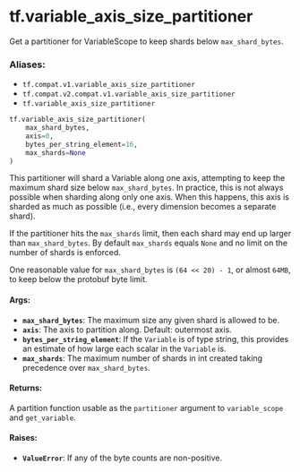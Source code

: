 <div itemscope itemtype="http://developers.google.com/ReferenceObject">
<meta itemprop="name" content="tf.variable_axis_size_partitioner" />
<meta itemprop="path" content="Stable" />
</div>

# tf.variable_axis_size_partitioner

Get a partitioner for VariableScope to keep shards below `max_shard_bytes`.

### Aliases:

* `tf.compat.v1.variable_axis_size_partitioner`
* `tf.compat.v2.compat.v1.variable_axis_size_partitioner`
* `tf.variable_axis_size_partitioner`

``` python
tf.variable_axis_size_partitioner(
    max_shard_bytes,
    axis=0,
    bytes_per_string_element=16,
    max_shards=None
)
```

<!-- Placeholder for "Used in" -->

This partitioner will shard a Variable along one axis, attempting to keep
the maximum shard size below `max_shard_bytes`.  In practice, this is not
always possible when sharding along only one axis.  When this happens,
this axis is sharded as much as possible (i.e., every dimension becomes
a separate shard).

If the partitioner hits the `max_shards` limit, then each shard may end up
larger than `max_shard_bytes`. By default `max_shards` equals `None` and no
limit on the number of shards is enforced.

One reasonable value for `max_shard_bytes` is `(64 << 20) - 1`, or almost
`64MB`, to keep below the protobuf byte limit.

#### Args:


* <b>`max_shard_bytes`</b>: The maximum size any given shard is allowed to be.
* <b>`axis`</b>: The axis to partition along.  Default: outermost axis.
* <b>`bytes_per_string_element`</b>: If the `Variable` is of type string, this provides
  an estimate of how large each scalar in the `Variable` is.
* <b>`max_shards`</b>: The maximum number of shards in int created taking precedence
  over `max_shard_bytes`.


#### Returns:

A partition function usable as the `partitioner` argument to
`variable_scope` and `get_variable`.



#### Raises:


* <b>`ValueError`</b>: If any of the byte counts are non-positive.
